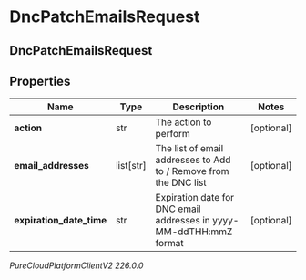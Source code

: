 # DncPatchEmailsRequest

## DncPatchEmailsRequest

## Properties

|Name | Type | Description | Notes|
|------------ | ------------- | ------------- | -------------|
| **action** | str | The action to perform | [optional] |
| **email_addresses** | list[str] | The list of email addresses to Add to / Remove from the DNC list  | [optional] |
| **expiration_date_time** | str | Expiration date for DNC email addresses in yyyy-MM-ddTHH:mmZ format | [optional] |



_PureCloudPlatformClientV2 226.0.0_

